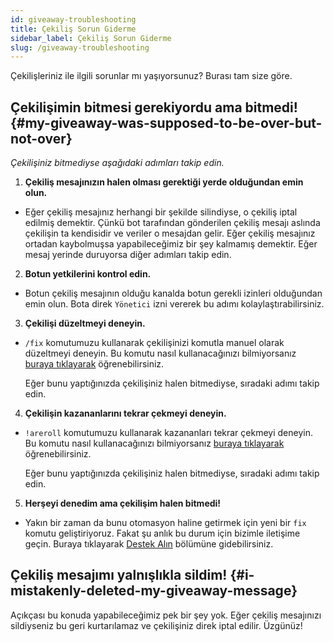 ```yaml
---
id: giveaway-troubleshooting
title: Çekiliş Sorun Giderme
sidebar_label: Çekiliş Sorun Giderme
slug: /giveaway-troubleshooting
---
```


Çekilişleriniz ile ilgili sorunlar mı yaşıyorsunuz? Burası tam size göre.

## Çekilişimin bitmesi gerekiyordu ama bitmedi! {#my-giveaway-was-supposed-to-be-over-but-not-over}

*Çekilişiniz bitmediyse aşağıdaki adımları takip edin.*

1. **Çekiliş mesajınızın halen olması gerektiği yerde olduğundan emin olun.**

* Eğer çekiliş mesajınız herhangi bir şekilde silindiyse, o çekiliş iptal edilmiş demektir. Çünkü bot tarafından
  gönderilen çekiliş mesajı aslında çekilişin ta kendisidir ve veriler o mesajdan gelir. Eğer çekiliş mesajınız ortadan
  kaybolmuşsa yapabileceğimiz bir şey kalmamış demektir. Eğer mesaj yerinde duruyorsa diğer adımları takip edin.

2. **Botun yetkilerini kontrol edin.**

* Botun çekiliş mesajının olduğu kanalda botun gerekli izinleri olduğundan emin olun. Bota direk `Yönetici` izni vererek 
  bu adımı kolaylaştırabilirsiniz.

3. **Çekilişi düzeltmeyi deneyin.**

* `/fix` komutumuzu kullanarak çekilişinizi komutla manuel olarak düzeltmeyi deneyin. Bu komutu nasıl kullanacağınızı
  bilmiyorsanız [buraya tıklayarak](/docs/commands/fix) öğrenebilirsiniz.

  Eğer bunu yaptığınızda çekilişiniz halen bitmediyse, sıradaki adımı takip edin.

4. **Çekilişin kazananlarını tekrar çekmeyi deneyin.**

* `!areroll` komutumuzu kullanarak kazananları tekrar çekmeyi deneyin. Bu komutu nasıl kullanacağınızı bilmiyorsanız
  [buraya tıklayarak](/docs/commands/reroll) öğrenebilirsiniz.

  Eğer bunu yaptığınızda çekilişiniz halen bitmediyse, sıradaki adımı takip edin.

5. **Herşeyi denedim ama çekilişim halen bitmedi!**

* Yakın bir zaman da bunu otomasyon haline getirmek için yeni bir `fix` komutu geliştiriyoruz. Fakat şu anlık bu durum
  için bizimle iletişime geçin. Buraya tıklayarak [Destek Alın](/docs/general/support) bölümüne gidebilirsiniz.  

## Çekiliş mesajımı yalnışlıkla sildim! {#i-mistakenly-deleted-my-giveaway-message}

Açıkçası bu konuda yapabileceğimiz pek bir şey yok. Eğer çekiliş mesajınızı sildiyseniz bu geri kurtarılamaz ve
çekilişiniz direk iptal edilir. Üzgünüz!
